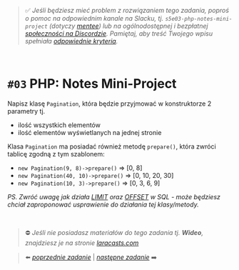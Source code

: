 > :white_check_mark: *Jeśli będziesz mieć problem z rozwiązaniem tego zadania, poproś o pomoc na odpowiednim kanale na Slacku, tj. `s5e03-php-notes-mini-project` (dotyczy [mentee](https://devmentor.pl/mentoring-javascript/)) lub na ogólnodostępnej i bezpłatnej [społeczności na Discordzie](https://devmentor.pl/discord). Pamiętaj, aby treść Twojego wpisu spełniała [odpowiednie kryteria](https://devmentor.pl/jak-prosic-o-pomoc/).*

&nbsp;

# `#03` PHP: Notes Mini-Project

Napisz klasę `Pagination`, która będzie przyjmować w konstruktorze 2 parametry tj.
- ilość wszystkich elementów
- ilość elementów wyświetlanych na jednej stronie

Klasa `Pagination` ma posiadać również metodę `prepare()`, która zwróci tablicę zgodną z tym szablonem:
- `new Pagination(9, 8)->prepare()` => [0, 8]
- `new Pagination(40, 10)->prepare()` => [0, 10, 20, 30]
- `new Pagination(10, 3)->prepare()` => [0, 3, 6, 9]

*PS. Zwróć uwagę jak działa [LIMIT](https://www.w3schools.com/sql/sql_top.asp) oraz [OFFSET](https://www.w3schools.com/php/php_mysql_select_limit.asp) w SQL - może będziesz chciał zaproponować usprawienie do działania tej klasy/metody.*

&nbsp;
> :no_entry: *Jeśli nie posiadasz materiałów do tego zadania tj. **Wideo**, znajdziesz je na stronie [laracasts.com](https://laracasts.com/referral/bogolubow)*

> :arrow_left: [*poprzednie zadanie*](./../02) | [*następne zadanie*](./../04) :arrow_right:
